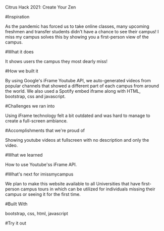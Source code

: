 Citrus Hack 2021: Create Your Zen

#Inspiration

As the pandemic has forced us to take online classes, many upcoming freshmen and transfer students didn't have a chance to see their campus! I miss my campus solves this by showing you a first-person view of the campus.

#What it does

It shows users the campus they most dearly miss!

#How we built it

By using Google's iFrame Youtube API, we auto-generated videos from popular channels that showed a different part of each campus from around the world. We also used a Spotify embed iframe along with HTML, bootstrap, css and javascript.

#Challenges we ran into

Using iFrame technology felt a bit outdated and was hard to manage to create a full-screen ambiance.

#Accomplishments that we're proud of

Showing youtube videos at fullscreen with no description and only the video.

#What we learned

How to use Youtube'ss iFrame API.

#What's next for imissmycampus

We plan to make this website available to all Universities that have first-person campus tours in which can be utilized for individuals missing their campus or seeing it for the first time.

#Built With

bootstrap, css, html, javascript

#Try it out
